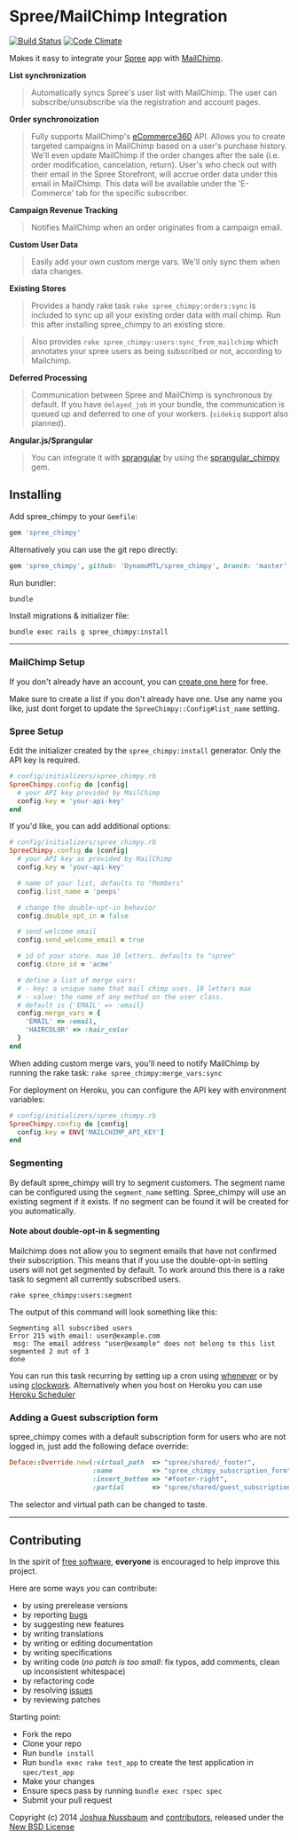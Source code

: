 # Spree/MailChimp Integration

[![Build Status](https://app.wercker.com/status/03e07999926ddaf022b4ad7ec6460f27/s "wercker status")](https://app.wercker.com/project/bykey/03e07999926ddaf022b4ad7ec6460f27)
[![Code Climate](https://codeclimate.com/github/DynamoMTL/spree_chimpy.png)](https://codeclimate.com/github/DynamoMTL/spree_chimpy)

Makes it easy to integrate your [Spree][1] app with [MailChimp][2].

**List synchronization**
> Automatically syncs Spree's user list with MailChimp. The user can
> subscribe/unsubscribe via the registration and account pages.

**Order synchronoization**
> Fully supports MailChimp's [eCommerce360][3] API. Allows you to
> create targeted campaigns in MailChimp based on a user's purchase history.
> We'll even update MailChimp if the order changes after the
> sale (i.e. order modification, cancelation, return). User's who check out
> with their email in the Spree Storefront, will accrue order data under this
> email in MailChimp. This data will be available under the 'E-Commerce' tab
> for the specific subscriber.

**Campaign Revenue Tracking**
> Notifies MailChimp when an order originates from a campaign email.

**Custom User Data**
> Easily add your own custom merge vars. We'll only sync them when data changes.

**Existing Stores**
> Provides a handy rake task `rake spree_chimpy:orders:sync` is included
> to sync up all your existing order data with mail chimp. Run this after
> installing spree_chimpy to an existing store.

> Also provides `rake spree_chimpy:users:sync_from_mailchimp` which annotates
> your spree users as being subscribed or not, according to Mailchimp.

**Deferred Processing**
> Communication between Spree and MailChimp is synchronous by default. If you
> have `delayed_job` in your bundle, the communication is queued up and
> deferred to one of your workers. (`sidekiq` support also planned).

**Angular.js/Sprangular**
> You can integrate it
> with [sprangular](https://github.com/sprangular/sprangular) by using
> the [sprangular_chimpy](https://github.com/sprangular/sprangular_chimpy) gem.

## Installing

Add spree_chimpy to your `Gemfile`:

```ruby
gem 'spree_chimpy'
```

Alternatively you can use the git repo directly:

```ruby
gem 'spree_chimpy', github: 'DynamoMTL/spree_chimpy', branch: 'master'
```

Run bundler:

    bundle

Install migrations & initializer file:

    bundle exec rails g spree_chimpy:install

---

### MailChimp Setup

If you don't already have an account, you can [create one here][4] for free.

Make sure to create a list if you don't already have one. Use any name you like, just dont forget to update the `SpreeChimpy::Config#list_name` setting.

### Spree Setup

Edit the initializer created by the `spree_chimpy:install` generator. Only the API key is required.

```ruby
# config/initializers/spree_chimpy.rb
SpreeChimpy.config do |config|
  # your API key provided by MailChimp
  config.key = 'your-api-key'
end
```

If you'd like, you can add additional options:

```ruby
# config/initializers/spree_chimpy.rb
SpreeChimpy.config do |config|
  # your API key as provided by MailChimp
  config.key = 'your-api-key'

  # name of your list, defaults to "Members"
  config.list_name = 'peeps'

  # change the double-opt-in behavior
  config.double_opt_in = false

  # send welcome email
  config.send_welcome_email = true

  # id of your store. max 10 letters. defaults to "spree"
  config.store_id = 'acme'

  # define a list of merge vars:
  # - key: a unique name that mail chimp uses. 10 letters max
  # - value: the name of any method on the user class.
  # default is {'EMAIL' => :email}
  config.merge_vars = {
    'EMAIL' => :email,
    'HAIRCOLOR' => :hair_color
  }
end
```

When adding custom merge vars, you'll need to notify MailChimp by running the rake task: `rake spree_chimpy:merge_vars:sync`

For deployment on Heroku, you can configure the API key with environment variables:

```ruby
# config/initializers/spree_chimpy.rb
SpreeChimpy.config do |config|
  config.key = ENV['MAILCHIMP_API_KEY']
end
```

### Segmenting

By default spree_chimpy will try to segment customers. The segment name can be configured using the `segment_name` setting.
Spree_chimpy will use an existing segment if it exists. If no segment can be found it will be created for you automatically.

#### Note about double-opt-in & segmenting

Mailchimp does not allow you to segment emails that have not confirmed their subscription. This means that if you use the
double-opt-in setting users will not get segmented by default. To work around this there is a rake task to segment all currently subscribed users.

`rake spree_chimpy:users:segment`

The output of this command will look something like this:

    Segmenting all subscribed users
    Error 215 with email: user@example.com
     msg: The email address "user@example" does not belong to this list
    segmented 2 out of 3
    done

You can run this task recurring by setting up a cron using [whenever](https://github.com/javan/whenever) or by using [clockwork](https://github.com/tomykaira/clockwork). Alternatively when you host on Heroku you can use [Heroku Scheduler](https://addons.heroku.com/scheduler)

### Adding a Guest subscription form

spree_chimpy comes with a default subscription form for users who are not logged in, just add the following deface override:

```ruby
Deface::Override.new(:virtual_path  => "spree/shared/_footer",
                     :name          => "spree_chimpy_subscription_form",
                     :insert_bottom => "#footer-right",
                     :partial       => "spree/shared/guest_subscription")
```

The selector and virtual path can be changed to taste.

---

## Contributing

In the spirit of [free software][5], **everyone** is encouraged to help improve this project.

Here are some ways *you* can contribute:

* by using prerelease versions
* by reporting [bugs][6]
* by suggesting new features
* by writing translations
* by writing or editing documentation
* by writing specifications
* by writing code (*no patch is too small*: fix typos, add comments, clean up inconsistent whitespace)
* by refactoring code
* by resolving [issues][6]
* by reviewing patches

Starting point:

* Fork the repo
* Clone your repo
* Run `bundle install`
* Run `bundle exec rake test_app` to create the test application in `spec/test_app`
* Make your changes
* Ensure specs pass by running `bundle exec rspec spec`
* Submit your pull request

Copyright (c) 2014 [Joshua Nussbaum][8] and [contributors][9], released under the [New BSD License][7]

[1]: http://spreecommerce.com
[2]: http://www.mailchimp.com
[3]: http://kb.mailchimp.com/article/what-is-ecommerce360-and-how-does-it-work-with-mailchimp
[4]: https://login.mailchimp.com/signup
[5]: http://www.fsf.org/licensing/essays/free-sw.html
[6]: https://github.com/DynamoMTL/spree_chimpy/issues
[7]: https://github.com/DynamoMTL/spree_chimpy/tree/master/LICENSE.md
[8]: https://github.com/joshnuss
[9]: https://github.com/DynamoMTL/spree_chimpy/contributors
